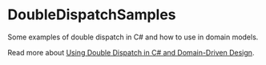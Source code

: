# DoubleDispatchSamples
Some examples of double dispatch in C# and how to use in domain models.

Read more about [Using Double Dispatch in C# and Domain-Driven Design](https://ardalis.com/double-dispatch-in-c-and-ddd).


